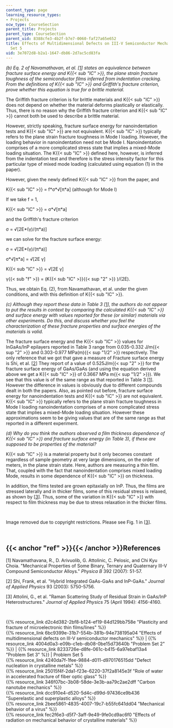 ```yaml
---
content_type: page
learning_resource_types:
- Projects
ocw_type: CourseSection
parent_title: Projects
parent_type: CourseSection
parent_uid: 8388cfe3-4b2f-b7e7-0060-faf27a65e652
title: Effects of Multidimensional Defects on III-V Semiconductor Mechanics - Problem
  Set 5
uid: 3e7072d8-b2a1-1647-db86-2d7ac5cd83fa
---
```


_(b) Eq. 2 of Navamathavan, et al. \[[1](#ref)\] states an equivalence between fracture surface energy and K{{< sub "IC" >}}, the plane strain fracture toughness of the semiconductor films inferred from indentation cracking. From the definitions of K{{< sub "IC" >}} and Griffith's fracture criterion, prove whether this equation is true for a brittle material._

The Griffith fracture criterion is for brittle materials and K{{< sub "IC" >}} does not depend on whether the material deforms plastically or elastically. Thus, there is no reason why the Griffith fracture criterion and K{{< sub "IC" >}} cannot both be used to describe a brittle material.

However, strictly speaking, fracture surface energy for nanoindentation tests and K{{< sub "IC" >}} are not equivalent. K{{< sub "IC" >}} typically refers to the plane strain fracture toughness in Mode I loading. However, the loading behavior in nanoindentation need not be Mode I. Nanoindentation comprises of a more complicated stress state that implies a mixed-Mode loading situation. The K{{< sub "IC" >}} defined here, however, is inferred from the indentation test and therefore is the stress intensity factor for this particular type of mixed mode loading (calculated using equation (1) in the paper).

However, given the newly defined K{{< sub "IC" >}} from the paper, and

K{{< sub "IC" >}} = f\*σ\*√\[π\*a\] (although for Mode I)

If we take f = 1,

K{{< sub "IC" >}} = σ\*√\[π\*a\]

and the Griffith's fracture criterion

σ = √\[2E\*(γ)/(π\*a)\]

we can solve for the fracture surface energy:

σ = √\[2E\*(γ)/(π\*a)\]

σ\*√\[π\*a\] = √\[2E γ\]

K{{< sub "IC" >}} = √\[2E γ\]

γ{{< sub "f" >}} = (K{{< sub "IC" >}}{{< sup "2" >}} )/(2E).

Thus, we obtain Eq. (2), from Navamathavan, et al. under the given conditions, and with this definition of K{{< sub "IC" >}}.

_(c) Although they report these data in Table 3 \[[1](#ref)\], the authors do not appear to put the results in context by comparing the calculated K{{< sub "IC" >}} and surface energy with values reported for these (or similar) materials via other experiments. Do this, and discuss whether you feel the characterization of these fracture properties and surface energies of the materials is valid._

The fracture surface energy and the K{{< sub "IC" >}} values for InGaAs/InP epilayers reported in Table 3 range from 0.035-0.332 J/m{{< sup "2" >}} and 0.303-0.977 MPa(m){{< sup "1/2" >}} respectively. The only reference that we got that gave a measure of Fracture surface energy is Shi, et al. \[[2](#ref)\] They report of a value of 0.525J/m{{< sup "2" >}} for the fracture surface energy of GaAs/GaAs (and using the equation derived above we get a K{{< sub "IC" >}} of 0.3667 MPa m{{< sup "1/2" >}}). We see that this value is of the same range as that reported in Table 3 \[[1](#ref)\]. However the difference in values is obviously due to different compounds dealt in both the papers. Also, as pointed out before, fracture surface energy for nanoindentation tests and K{{< sub "IC" >}} are not equivalent. K{{< sub "IC" >}} typically refers to the plane strain fracture toughness in Mode I loading nanoindentation comprises of a more complicated stress state that implies a mixed-Mode loading situation. However these approximations seem to be giving values that are of the same range as that reported in a different experiment.

_(d) Why do you think the authors observed a film thickness dependence of K{{< sub "IC" >}} and fracture surface energy (in Table 3), if these are supposed to be properties of the material?_

K{{< sub "IC" >}} is a material property but it only becomes constant regardless of sample geometry at very large dimensions, on the order of meters, in the plane strain state. Here, authors are measuring a thin film. That, coupled with the fact that nanoindentation comprises mixed loading Mode, results in some dependence of K{{< sub "IC" >}} on thickness.

In addition, the films tested are grown epitaxially on InP. Thus, the films are stressed laterally and in thicker films, some of this residual stress is relaxed, as shown by \[[3](#ref)\]. Thus, some of the variation in K{{< sub "IC" >}} with respect to film thickness may be due to stress relaxation in the thicker films.

  
 

Image removed due to copyright restrictions. Please see Fig. 1 in \[[3](#ref)\].

  
 

{{< anchor "ref" >}}{{< /anchor >}}References
---------------------------------------------

\[1\] Navamathavana, R., D. Arivuolib, G. Attolinic, C. Pelosic, and Chi Kyu Choia. "Mechanical Properties of Some Binary, Ternary and Quaternary III-V Compound Semiconductor Alloys." _Physica B_ 392 (2007): 51-57.

\[2\] Shi, Frank, et al. "Hybrid Integrated GaAs-GaAs and InP-GaAs." _Journal of Applied Physics_ 93 (2003): 5750-5756.

\[3\] Attolini, G., et al. "Raman Scattering Study of Residual Strain in GaAs/InP Heterostructures." _Journal of Applied Physics_ 75 (April 1994): 4156-4160.

  
  
 

{{% resource_link d2c4d382-2bf8-b124-ef19-84d129bb758e "Plasticity and fracture of microelectronic thin films/lines" %}}  
{{% resource_link 6bc9399e-31b7-554b-381b-94e738195a04 "Effects of multidimensional defects on III-V semiconductor mechanics" %}} | {{% resource_link 4004d0a3-e09b-c1eb-db08-0be15d73640b "Problem Set 2" %}} | {{% resource_link 8233726e-d8fe-061c-b415-6a97ebaf13a4 "Problem Set 3" %}} | Problem Set 5  
{{% resource_link 4240da7f-1fee-9884-d011-d970176515dd "Defect nucleation in crystalline metals" %}}  
{{% resource_link 25015f4f-2da1-f23e-6220-37f2a8145e3f "Role of water in accelerated fracture of fiber optic glass" %}}  
{{% resource_link 346f07bc-3b08-58de-3e3b-aa79c2ae2dff "Carbon nanotube mechanics" %}}  
{{% resource_link dcc910e4-d520-5d4c-d99d-97436ce9b436 "Superelastic and superplastic alloys" %}}  
{{% resource_link 2bee5861-4835-4007-19c7-b55fc641dd04 "Mechanical behavior of a virus" %}}  
{{% resource_link fec2f6e3-d5f7-3aff-9e49-9fe0cd9ac6f0 "Effects of radiation on mechanical behavior of crystalline materials" %}}